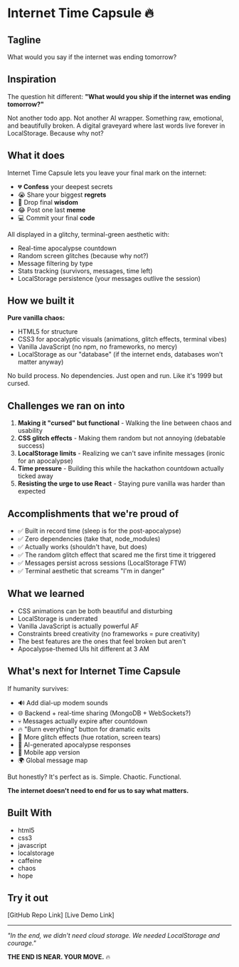 # Internet Time Capsule 🔥

## Tagline
What would you say if the internet was ending tomorrow?

## Inspiration
The question hit different: **"What would you ship if the internet was ending tomorrow?"** 

Not another todo app. Not another AI wrapper. Something raw, emotional, and beautifully broken. A digital graveyard where last words live forever in LocalStorage. Because why not?

## What it does
Internet Time Capsule lets you leave your final mark on the internet:
- 💔 **Confess** your deepest secrets
- 😭 Share your biggest **regrets**
- 🧠 Drop final **wisdom**
- 😂 Post one last **meme**
- 💻 Commit your final **code**

All displayed in a glitchy, terminal-green aesthetic with:
- Real-time apocalypse countdown
- Random screen glitches (because why not?)
- Message filtering by type
- Stats tracking (survivors, messages, time left)
- LocalStorage persistence (your messages outlive the session)

## How we built it
**Pure vanilla chaos:**
- HTML5 for structure
- CSS3 for apocalyptic visuals (animations, glitch effects, terminal vibes)
- Vanilla JavaScript (no npm, no frameworks, no mercy)
- LocalStorage as our "database" (if the internet ends, databases won't matter anyway)

No build process. No dependencies. Just open and run. Like it's 1999 but cursed.

## Challenges we ran on into
1. **Making it "cursed" but functional** - Walking the line between chaos and usability
2. **CSS glitch effects** - Making them random but not annoying (debatable success)
3. **LocalStorage limits** - Realizing we can't save infinite messages (ironic for an apocalypse)
4. **Time pressure** - Building this while the hackathon countdown actually ticked away
5. **Resisting the urge to use React** - Staying pure vanilla was harder than expected

## Accomplishments that we're proud of
- ✅ Built in record time (sleep is for the post-apocalypse)
- ✅ Zero dependencies (take that, node_modules)
- ✅ Actually works (shouldn't have, but does)
- ✅ The random glitch effect that scared me the first time it triggered
- ✅ Messages persist across sessions (LocalStorage FTW)
- ✅ Terminal aesthetic that screams "I'm in danger"

## What we learned
- CSS animations can be both beautiful and disturbing
- LocalStorage is underrated
- Vanilla JavaScript is actually powerful AF
- Constraints breed creativity (no frameworks = pure creativity)
- The best features are the ones that feel broken but aren't
- Apocalypse-themed UIs hit different at 3 AM

## What's next for Internet Time Capsule
If humanity survives:
- 🔊 Add dial-up modem sounds
- 🌐 Backend + real-time sharing (MongoDB + WebSockets?)
- 💀 Messages actually expire after countdown
- 🔥 "Burn everything" button for dramatic exits
- 🎨 More glitch effects (hue rotation, screen tears)
- 🤖 AI-generated apocalypse responses
- 📱 Mobile app version
- 🌍 Global message map

But honestly? It's perfect as is. Simple. Chaotic. Functional. 

**The internet doesn't need to end for us to say what matters.**

## Built With
- html5
- css3
- javascript
- localstorage
- caffeine
- chaos
- hope

## Try it out
[GitHub Repo Link]
[Live Demo Link]

---

*"In the end, we didn't need cloud storage. We needed LocalStorage and courage."*

**THE END IS NEAR. YOUR MOVE.** 🔥
